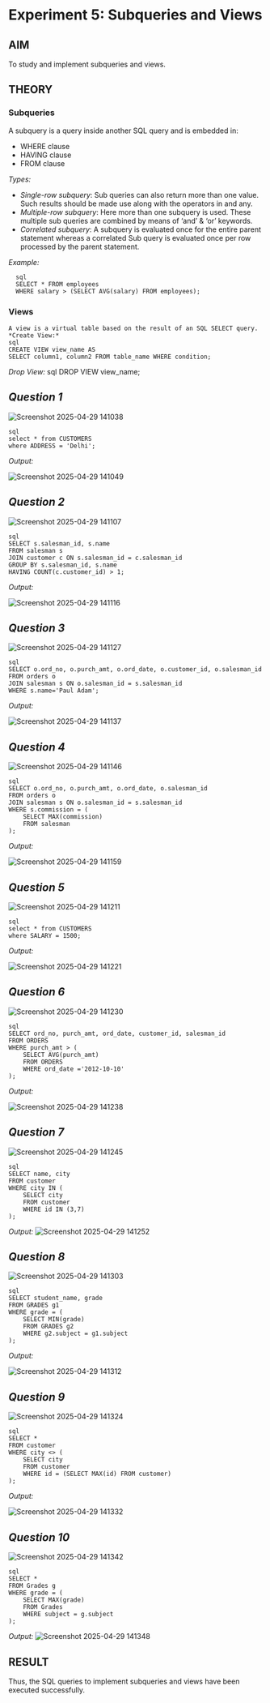 # Experiment 5: Subqueries and Views

## AIM
To study and implement subqueries and views.

## THEORY

### Subqueries
A subquery is a query inside another SQL query and is embedded in:
- WHERE clause
- HAVING clause
- FROM clause

*Types:*
- *Single-row subquery*:
  Sub queries can also return more than one value. Such results should be made use along with the operators in and any.
- *Multiple-row subquery*:
  Here more than one subquery is used. These multiple sub queries are combined by means of ‘and’ & ‘or’ keywords.
- *Correlated subquery*:
  A subquery is evaluated once for the entire parent statement whereas a correlated Sub query is evaluated once per row processed by the parent statement.

*Example:*

      sql
      SELECT * FROM employees
      WHERE salary > (SELECT AVG(salary) FROM employees);

### Views
    A view is a virtual table based on the result of an SQL SELECT query.
    *Create View:*
    sql
    CREATE VIEW view_name AS
    SELECT column1, column2 FROM table_name WHERE condition;

*Drop View:*
sql
DROP VIEW view_name;


*Question 1*
--
![Screenshot 2025-04-29 141038](https://github.com/user-attachments/assets/c35dd010-6f7b-41ec-81c3-2563667a3b40)


    sql
    select * from CUSTOMERS
    where ADDRESS = 'Delhi';


*Output:*

![Screenshot 2025-04-29 141049](https://github.com/user-attachments/assets/39392372-2706-45e7-8153-968c7ba2e34d)


*Question 2*
---
![Screenshot 2025-04-29 141107](https://github.com/user-attachments/assets/75113eda-b685-4c99-ab69-cff61cdb14c4)


    sql
    SELECT s.salesman_id, s.name
    FROM salesman s
    JOIN customer c ON s.salesman_id = c.salesman_id
    GROUP BY s.salesman_id, s.name
    HAVING COUNT(c.customer_id) > 1;


*Output:*

![Screenshot 2025-04-29 141116](https://github.com/user-attachments/assets/5c0a6297-ead0-4ce5-a086-6df1694318df)


*Question 3*
---
![Screenshot 2025-04-29 141127](https://github.com/user-attachments/assets/525060e6-0f85-4b02-bed6-e78cb5e010b9)


    sql
    SELECT o.ord_no, o.purch_amt, o.ord_date, o.customer_id, o.salesman_id
    FROM orders o
    JOIN salesman s ON o.salesman_id = s.salesman_id
    WHERE s.name='Paul Adam';


*Output:*

![Screenshot 2025-04-29 141137](https://github.com/user-attachments/assets/25363768-e7d8-4025-b003-b5f6095f07c4)


*Question 4*
---
![Screenshot 2025-04-29 141146](https://github.com/user-attachments/assets/4c2365c6-ecec-4c5c-9759-4ce01b1b4459)


    sql
    SELECT o.ord_no, o.purch_amt, o.ord_date, o.salesman_id
    FROM orders o
    JOIN salesman s ON o.salesman_id = s.salesman_id
    WHERE s.commission = (
        SELECT MAX(commission)
        FROM salesman
    );


*Output:*

![Screenshot 2025-04-29 141159](https://github.com/user-attachments/assets/dd030e9c-9b01-46c3-8419-b6605399ddd9)


*Question 5*
---
![Screenshot 2025-04-29 141211](https://github.com/user-attachments/assets/42ab71b9-eb56-457f-ae98-f4b412edd8c2)


    sql
    select * from CUSTOMERS
    where SALARY = 1500;


*Output:*

![Screenshot 2025-04-29 141221](https://github.com/user-attachments/assets/a9f928d4-2b00-453a-9f66-6dd019242608)


*Question 6*
---
![Screenshot 2025-04-29 141230](https://github.com/user-attachments/assets/7662c4f1-4b50-4296-ae13-75a966ef12e2)


    sql
    SELECT ord_no, purch_amt, ord_date, customer_id, salesman_id
    FROM ORDERS
    WHERE purch_amt > (
        SELECT AVG(purch_amt)
        FROM ORDERS
        WHERE ord_date ='2012-10-10'
    );


*Output:*

![Screenshot 2025-04-29 141238](https://github.com/user-attachments/assets/e5f7efa8-0f3e-4e72-b5ff-196ca827a0e2)


*Question 7*
---
![Screenshot 2025-04-29 141245](https://github.com/user-attachments/assets/712bf45c-d7cd-4128-97c1-b66680adb209)


    sql
    SELECT name, city
    FROM customer
    WHERE city IN (
        SELECT city
        FROM customer
        WHERE id IN (3,7)
    );


*Output:*
![Screenshot 2025-04-29 141252](https://github.com/user-attachments/assets/d1dd3642-3746-4fbe-a5d4-79fd03b778b7)


*Question 8*
---
![Screenshot 2025-04-29 141303](https://github.com/user-attachments/assets/37ea3736-54c7-4d85-8952-0dcbf43e3d2b)


    sql
    SELECT student_name, grade
    FROM GRADES g1
    WHERE grade = (
        SELECT MIN(grade)
        FROM GRADES g2
        WHERE g2.subject = g1.subject
    );


*Output:*

![Screenshot 2025-04-29 141312](https://github.com/user-attachments/assets/dc46652f-18a9-4e62-8001-5c4ee513cd44)


*Question 9*
---
![Screenshot 2025-04-29 141324](https://github.com/user-attachments/assets/2a6b5c7d-fda0-4984-8441-0a84af9465b1)

    sql
    SELECT *
    FROM customer
    WHERE city <> (
        SELECT city
        FROM customer
        WHERE id = (SELECT MAX(id) FROM customer)
    );
    

*Output:*

![Screenshot 2025-04-29 141332](https://github.com/user-attachments/assets/17931586-0016-4576-991a-e2887f36ed6f)


*Question 10*
---
![Screenshot 2025-04-29 141342](https://github.com/user-attachments/assets/77ce1581-266f-48e9-8f3a-2dbfd8195218)


    sql
    SELECT *
    FROM Grades g
    WHERE grade = (
        SELECT MAX(grade)
        FROM Grades
        WHERE subject = g.subject
    );


*Output:*
![Screenshot 2025-04-29 141348](https://github.com/user-attachments/assets/2c7782ad-7eff-45e2-9218-210a5691d27f)



## RESULT
Thus, the SQL queries to implement subqueries and views have been executed successfully.

